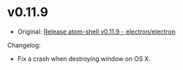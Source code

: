 # v0.11.9

* Original: [Release atom-shell v0.11.9 - electron/electron](https://github.com/electron/electron/releases/tag/v0.11.9)

Changelog:

* Fix a crash when destroying window on OS X.
